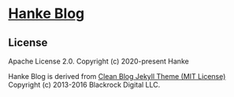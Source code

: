 [Hanke Blog](https://hanke.github.io)
================================

License
-------

Apache License 2.0.
Copyright (c) 2020-present Hanke

Hanke Blog is derived from [Clean Blog Jekyll Theme (MIT License)](https://github.com/BlackrockDigital/startbootstrap-clean-blog-jekyll/)
Copyright (c) 2013-2016 Blackrock Digital LLC.
